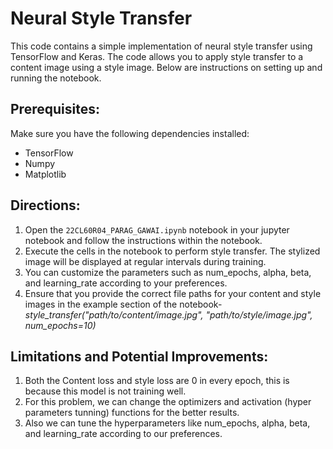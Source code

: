 # Neural Style Transfer

This code contains a simple implementation of neural style transfer using TensorFlow and Keras. The code allows you to apply style transfer to a content image using a style image.
Below are instructions on setting up and running the notebook.

## Prerequisites:

Make sure you have the following dependencies installed:

- TensorFlow
- Numpy
- Matplotlib


## Directions: 

1. Open the `22CL60R04_PARAG_GAWAI.ipynb` notebook in your jupyter notebook and follow the instructions within the notebook.
2. Execute the cells in the notebook to perform style transfer. The stylized image will be displayed at regular intervals during training.
3. You can customize the parameters such as num_epochs, alpha, beta, and learning_rate according to your preferences.
4. Ensure that you provide the correct file paths for your content and style images in the example section of the notebook-
*style_transfer("path/to/content/image.jpg", "path/to/style/image.jpg", num_epochs=10)*

## Limitations and Potential Improvements:

1. Both the Content loss and style loss are 0 in every epoch, this is because this model is not training well.
2. For this problem, we can change the optimizers and activation (hyper parameters tunning) functions for the better results.
3. Also we can tune the hyperparameters like num_epochs, alpha, beta, and learning_rate according to our preferences.
